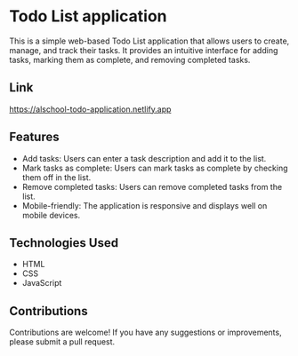 # Todo List application
This is a simple web-based Todo List application that allows users to create, manage, and track their tasks. It provides an intuitive interface for adding tasks, marking them as complete, and removing completed tasks.

## Link

https://alschool-todo-application.netlify.app

## Features

- Add tasks: Users can enter a task description and add it to the list.
- Mark tasks as complete: Users can mark tasks as complete by checking them off in the list.
- Remove completed tasks: Users can remove completed tasks from the list.
- Mobile-friendly: The application is responsive and displays well on mobile devices.

## Technologies Used

- HTML
- CSS
- JavaScript

## Contributions

Contributions are welcome! If you have any suggestions or improvements, please submit a pull request.
